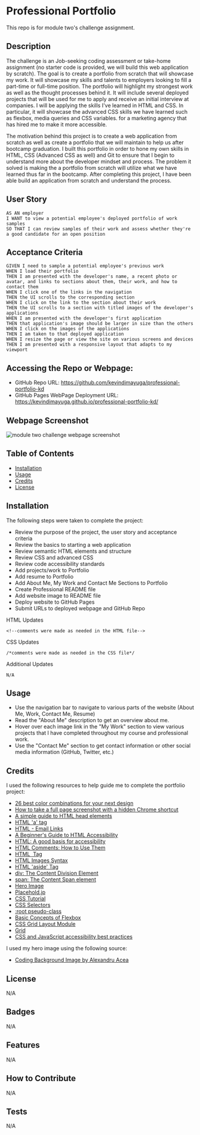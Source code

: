 # Professional Portfolio

This repo is for module two's challenge assignment.

## Description

The challenge is an Job-seeking coding assessment or take-home assignment (no starter code is provided, we will build this web application by scratch). The goal is to create a portfolio from scratch that will showcase my work. It will showcase my skills and talents to employers looking to fill a part-time or full-time position. The portfolio will highlight my strongest work as well as the thought processes behind it. It will include several deployed projects that will be used for me to apply and receive an initial interview at companies. I will be applying the skills I've learned in HTML and CSS. In particular, it will showcase the advanced CSS skills we have learned such as flexbox, media queries and CSS variables. for a marketing agency that has hired me to make it more accessible.

The motivation behind this project is to create a web application from scratch as well as create a portfolio that we will maintain to help us after bootcamp graduation. I built this portfolio in order to hone my own skills in HTML, CSS (Advanced CSS as well) and Git to ensure that I begin to understand more about the developer mindset and process. The problem it solved is making the a portfolio from scratch will utilize what we have learned thus far in the bootcamp. After completing this project, I have been able build an application from scratch and understand the process.

## User Story

```
AS AN employer
I WANT to view a potential employee's deployed portfolio of work samples
SO THAT I can review samples of their work and assess whether they're a good candidate for an open position
```

## Acceptance Criteria

```
GIVEN I need to sample a potential employee's previous work
WHEN I load their portfolio
THEN I am presented with the developer's name, a recent photo or avatar, and links to sections about them, their work, and how to contact them
WHEN I click one of the links in the navigation
THEN the UI scrolls to the corresponding section
WHEN I click on the link to the section about their work
THEN the UI scrolls to a section with titled images of the developer's applications
WHEN I am presented with the developer's first application
THEN that application's image should be larger in size than the others
WHEN I click on the images of the applications
THEN I am taken to that deployed application
WHEN I resize the page or view the site on various screens and devices
THEN I am presented with a responsive layout that adapts to my viewport
```

## Accessing the Repo or Webpage:

- GitHub Repo URL: https://github.com/kevindimayuga/professional-portfolio-kd
- GitHub Pages WebPage Deployment URL: https://kevindimayuga.github.io/professional-portfolio-kd/

## Webpage Screenshot

![module two challenge webpage screenshot](./assets/images/kevindimayuga.github.io_professional-portfolio-kd.png)

## Table of Contents

- [Installation](#installation)
- [Usage](#usage)
- [Credits](#credits)
- [License](#license)

## Installation

The following steps were taken to complete the project:
- Review the purpose of the project, the user story and acceptance criteria
- Review the basics to starting a web application
- Review semantic HTML elements and structure
- Review CSS and advanced CSS
- Review code accessibility standards
- Add projects/work to Portfolio
- Add resume to Portfolio
- Add About Me, My Work and Contact Me Sections to Portfolio
- Create Professional README file
- Add website image to README file
- Deploy website to GitHub Pages
- Submit URLs to deployed webpage and GitHub Repo

HTML Updates
```
<!--comments were made as needed in the HTML file-->
```

CSS Updates
```
/*comments were made as needed in the CSS file*/
```

Additional Updates
```
N/A
```

## Usage

- Use the navigation bar to navigate to various parts of the website (About Me, Work, Contact Me, Resume)
- Read the "About Me" description to get an overview about me.
- Hover over each image link in the "My Work" section to view various projects that I have completed throughout my course and professional work.
- Use the "Contact Me" section to get contact information or other social media information (GitHub, Twitter, etc.)

## Credits

I used the following resources to help guide me to complete the portfolio project:

- [26 best color combinations for your next design](https://webflow.com/blog/best-color-combinations)
- [How to take a full page screenshot with a hidden Chrome shortcut](https://zapier.com/blog/full-page-screenshots-in-chrome/)
- [A simple guide to HTML head elements](https://htmlhead.dev/#:~:text=Valid%20elements%20include%20meta,and%20rendered%2C%20by%20web%20technologies.)
- [HTML 'a' tag](https://www.w3schools.com/tags/tag_a.asp)
- [HTML - Email Links](https://www.tutorialspoint.com/html/html_email_links.htm)
- [A Beginner's Guide to HTML Accessibility](https://blog.hubspot.com/website/html-accessibility)
- [HTML: A good basis for accessibility](https://developer.mozilla.org/en-US/docs/Learn/Accessibility/HTML)
- [HTML Comments: How to Use Them](https://blog.hubspot.com/website/comment-out-in-html#:~:text=To%20leave%20a%20comment%20in,with%20a%20team%20of%20developers.)
- [HTML <img> Tag](https://www.w3schools.com/tags/tag_nav.asp)
- [HTML Images Syntax](https://www.w3schools.com/html/html_images.asp)
- [HTML 'aside' Tag](https://www.w3schools.com/tags/tag_aside.asp)
- [div: The Content Division Element](https://developer.mozilla.org/en-US/docs/Web/HTML/Element/div)
- [span: The Content Span element](https://developer.mozilla.org/en-US/docs/Web/HTML/Element/span)
- [Hero Image](https://www.optimizely.com/optimization-glossary/hero-image/#:~:text=A%20hero%20image%20is%20a,Source%3A%20Balsamiq)
- [Placehold.jp](https://placehold.jp/en.html)
- [CSS Tutorial](https://www.w3schools.com/css/)
- [CSS Selectors](https://developer.mozilla.org/en-US/docs/Web/CSS/CSS_Selectors)
- [:root pseudo-class](https://developer.mozilla.org/en-US/docs/Web/CSS/:root)
- [Basic Concepts of Flexbox](https://developer.mozilla.org/en-US/docs/Web/CSS/CSS_flexible_box_layout/Basic_concepts_of_flexbox)
- [CSS Grid Layout Module](https://www.w3schools.com/css/css_grid.asp)
- [Grid](https://developer.mozilla.org/en-US/docs/Web/CSS/grid)
- [CSS and JavaScript accessibility best practices](https://developer.mozilla.org/en-US/docs/Learn/Accessibility/CSS_and_JavaScript)

I used my hero image using the following source:
- [Coding Background Image by Alexandru Acea](https://unsplash.com/photos/XEB8y0nRRP4)

## License

N/A

## Badges

N/A

## Features

N/A

## How to Contribute

N/A

## Tests

N/A